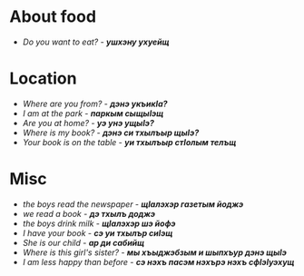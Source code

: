 

# About food
- _Do you want to eat?_ - **_ушхэну ухуейщ_**


# Location
- _Where are you from?_ - **_дэнэ укъикIа?_**
- _I am at the park_ - **_паркым сыщыIэщ_**
- _Are you at home?_ - **_уэ унэ ущыIэ?_**
- _Where is my book?_ - **_дэнэ си тхылъыр щыIэ?_**
- _Your book is on the table_ - **_уи тхылъыр стӀолым телъщ_**

# Misc
- _the boys read the newspaper_ - **_щIалэхэр газетым йоджэ_**
- _we read a book_ - **_дэ тхылъ доджэ_**
- _the boys drink milk_ - **_щIалэхэр шэ йофэ_**
- _I have your book_ - **_сэ уи тхылър сиIэщ_**
- _She is our child_ - **_ар ди сабийщ_**
- _Where is this girl's sister?_ - **_мы хъыджэбзым и шыпхъур дэнэ щыIэ_**
- _I am less happy than before_ - **_сэ нэхъ пасэм нэхърэ нэхъ сфIэIуэхущ_**